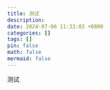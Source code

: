 ```yaml
---
title: 测试
description: 
date: 2024-07-06 11:33:03 +0800
categories: []
tags: []
pin: false
math: false
mermaid: false
---
```

测试